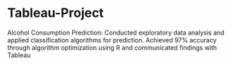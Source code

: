 # Tableau-Project
Alcohol Consumption Prediction: Conducted exploratory data analysis and applied classification algorithms for prediction. Achieved 97% accuracy through algorithm optimization using R and communicated findings with Tableau
